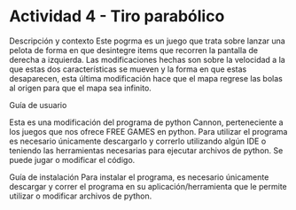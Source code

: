 # Actividad 4 - Tiro parabólico
Descripción y contexto
Este pogrma es un juego que trata sobre lanzar una pelota de forma en que desintegre items que recorren la pantalla de derecha a izquierda. Las modificaciones hechas son sobre la velocidad a la que estas dos características se mueven y la forma en que estas desaparecen, esta última modificación hace que el mapa regrese las bolas al origen para que el mapa sea infinito.

Guía de usuario

Esta es una modificación del programa de python Cannon, perteneciente a los juegos que nos ofrece FREE GAMES en python. Para utilizar el programa es necesario únicamente descargarlo y correrlo utilizando algún IDE o teniendo las herramientas necesarias para ejecutar archivos de python. Se puede jugar o modificar el código.

Guía de instalación
Para instalar el programa, es necesario únicamente descargar y correr el programa en su aplicación/herramienta que le permite utilizar o modificar archivos de python.

